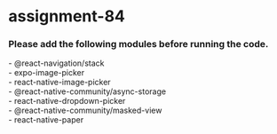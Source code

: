 # assignment-84
<H3>Please add the following modules before running the code.</H3>
- @react-navigation/stack<br>
- expo-image-picker<br>
- react-native-image-picker<br>
- @react-native-community/async-storage<br>
- react-native-dropdown-picker<br>
- @react-native-community/masked-view<br>
- react-native-paper<br>
